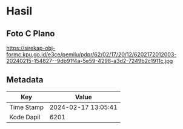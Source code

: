 # Hasil

## Foto C Plano

https://sirekap-obj-formc.kpu.go.id/e3ce/pemilu/pdpr/62/02/17/20/12/6202172012003-20240215-154827--9db91f4a-5e59-4298-a3d2-7249b2c1911c.jpg


## Metadata

| Key        | Value               |
| ---------- | ------------------- |
| Time Stamp | 2024-02-17 13:05:41 |
| Kode Dapil | 6201                |



